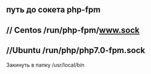 путь до сокета php-fpm 
---
// Centos
/run/php-fpm/www.sock
---
//Ubuntu
/run/php/php7.0-fpm.sock
----
Закинуть в папку /usr/local/bin